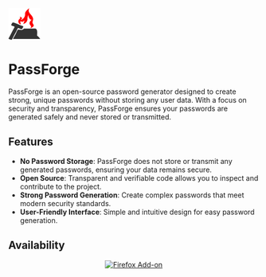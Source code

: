 <img src="src/resources/icons/128.png" width="64"/>

# PassForge

PassForge is an open-source password generator designed to create strong, unique passwords without storing any user data. With a focus on security and transparency, PassForge ensures your passwords are generated safely and never stored or transmitted.

## Features

- **No Password Storage**: PassForge does not store or transmit any generated passwords, ensuring your data remains secure.
- **Open Source**: Transparent and verifiable code allows you to inspect and contribute to the project.
- **Strong Password Generation**: Create complex passwords that meet modern security standards.
- **User-Friendly Interface**: Simple and intuitive design for easy password generation.

## Availability

<p align="center">
<a rel="noreferrer noopener" href="https://addons.mozilla.org/firefox/addon/passforge/"><img alt="Firefox Add-on" src="https://img.shields.io/badge/Firefox-141e24.svg?&style=for-the-badge&logo=firefox-browser&logoColor=white"> </a></p> 

